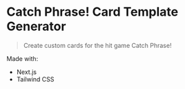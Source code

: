 # Catch Phrase! Card Template Generator

> Create custom cards for the hit game Catch Phrase!

Made with:

- Next.js
- Tailwind CSS
